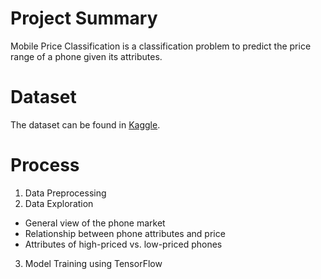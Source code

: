 # Project Summary 
Mobile Price Classification is a classification problem to predict the price range of a phone given its attributes.

# Dataset
The dataset can be found in [Kaggle](https://www.kaggle.com/iabhishekofficial/mobile-price-classification).

# Process
1. Data Preprocessing
2. Data Exploration
- General view of the phone market
- Relationship between phone attributes and price
- Attributes of high-priced vs. low-priced phones
3. Model Training using TensorFlow
